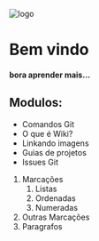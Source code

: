 
![logo](https://cdn-icons-png.flaticon.com/512/4257/4257483.png)

# Bem vindo 

#### bora aprender mais...

## Modulos:

* Comandos Git
* O que é Wiki?
* Linkando imagens
* Guias de projetos
* Issues Git

1. Marcações
    1. Listas
    2. Ordenadas
    3. Numeradas
2. Outras Marcações
3. Paragrafos

